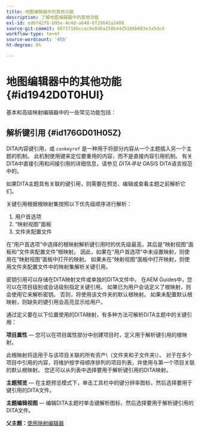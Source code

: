 ```yaml
---
title: 地图编辑器中的其他功能
description: 了解地图编辑器中的其他功能
exl-id: ed6f42f6-b95e-4c4d-a648-6f29641a3488
source-git-commit: 8073716bccacbe8d6a158b44d5106b083e3a5dcd
workflow-type: tm+mt
source-wordcount: '455'
ht-degree: 0%

---
```


# 地图编辑器中的其他功能 {#id1942D0T0HUI}

基本和高级映射编辑器中的一些常见功能包括：

## 解析键引用 {#id176GD01H05Z}

DITA内容键引用，或 `conkeyref` 是一种用于将部分内容从一个主题插入另一个主题的机制。 此机制使用键来定位要重用的内容，而不是直接内容引用机制。 有关DITA中直接引用和间接引用的详细信息，请参见 *DITA寻址* OASIS DITA语言规范中的。

如果DITA主题具有关联的键引用，则需要在预览、编辑或查看主题之前解析它们。

关键引用根据根映射集按照以下优先级顺序进行解析：

1. 用户首选项
1. “映射视图”面板
1. 文件夹配置文件

在“用户首选项”中选择的根映射解析键引用时的优先级最高，其后是“映射视图”面板和“文件夹配置文件”根映射。 因此，如果在“用户首选项”中未设置映射，则使用在“映射视图”面板中打开的映射。 如果未在“映射视图”面板中打开映射，则使用文件夹配置文件中的映射集解析关键引用。

密钥引用可以存储在DITA映射文件或单独的DITA文件中。 在AEM Guides中，您可以在项目级别或会话级别指定关键引用。 如果已为用户会话定义了根映射，则会使用它来解析密钥。 否则，将使用该文件夹的默认根映射。 如果未配置默认根映射，则缺失的键引用会高亮显示给用户。

通过定义要在以下位置使用的DITA映射，有多种方法可解析DITA主题中的关键引用：

**项目属性**  — 您可以在项目属性部分中创建项目时，定义用于解析键引用的根映射。

此根映射将适用于与该项目关联的所有资产\（文件夹和子文件夹\）。 对于在多个项目中引用的内容，将维护按字母顺序排列的项目列表，并使用与第一个项目关联的默认根映射。 您还可以从列表中选择要用于解析键引用的DITA映射。

**主题预览**  — 在主题预览模式下，单击工具栏中的键分辨率图标，然后选择要用于键引用的DITA文件。

**主题编辑视图**  — 编辑DITA主题时单击键解析图标，然后选择要用于解析键引用的DITA文件。

**父主题：**[&#x200B;使用映射编辑器](map-editor.md)
